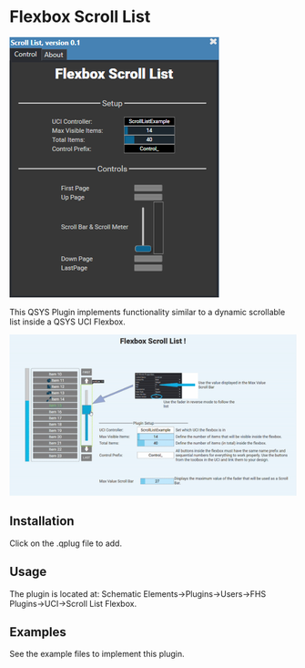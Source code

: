 # Flexbox Scroll List
<img src="/images/plugin.png">

This QSYS Plugin implements functionality similar to a dynamic scrollable list inside a QSYS UCI Flexbox.

<img src="/images/scrollex.gif">


## Installation
Click on the .qplug file to add.
## Usage

The plugin is located at:
Schematic Elements->Plugins->Users->FHS Plugins->UCI->Scroll List Flexbox.

## Examples

See the example files to implement this plugin.
